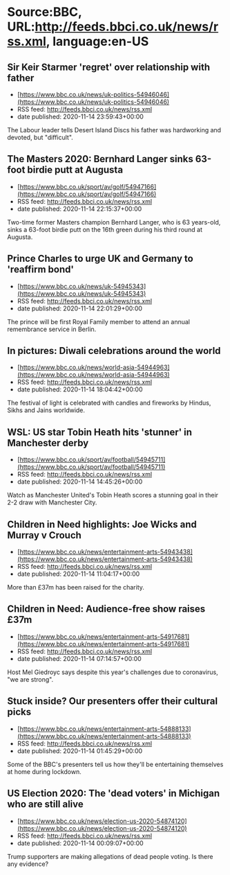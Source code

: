 # Source:BBC, URL:http://feeds.bbci.co.uk/news/rss.xml, language:en-US

## Sir Keir Starmer 'regret' over relationship with father
 - [https://www.bbc.co.uk/news/uk-politics-54946046](https://www.bbc.co.uk/news/uk-politics-54946046)
 - RSS feed: http://feeds.bbci.co.uk/news/rss.xml
 - date published: 2020-11-14 23:59:43+00:00

The Labour leader tells Desert Island Discs his father was hardworking and devoted, but "difficult".

## The Masters 2020: Bernhard Langer sinks 63-foot birdie putt at Augusta
 - [https://www.bbc.co.uk/sport/av/golf/54947166](https://www.bbc.co.uk/sport/av/golf/54947166)
 - RSS feed: http://feeds.bbci.co.uk/news/rss.xml
 - date published: 2020-11-14 22:15:37+00:00

Two-time former Masters champion Bernhard Langer, who is 63 years-old, sinks a 63-foot birdie putt on the 16th green during his third round at Augusta.

## Prince Charles to urge UK and Germany to 'reaffirm bond'
 - [https://www.bbc.co.uk/news/uk-54945343](https://www.bbc.co.uk/news/uk-54945343)
 - RSS feed: http://feeds.bbci.co.uk/news/rss.xml
 - date published: 2020-11-14 22:01:29+00:00

The prince will be first Royal Family member to attend an annual remembrance service in Berlin.

## In pictures: Diwali celebrations around the world
 - [https://www.bbc.co.uk/news/world-asia-54944963](https://www.bbc.co.uk/news/world-asia-54944963)
 - RSS feed: http://feeds.bbci.co.uk/news/rss.xml
 - date published: 2020-11-14 18:04:42+00:00

The festival of light is celebrated with candles and fireworks by Hindus, Sikhs and Jains worldwide.

## WSL: US star Tobin Heath hits 'stunner' in Manchester derby
 - [https://www.bbc.co.uk/sport/av/football/54945711](https://www.bbc.co.uk/sport/av/football/54945711)
 - RSS feed: http://feeds.bbci.co.uk/news/rss.xml
 - date published: 2020-11-14 14:45:26+00:00

Watch as Manchester United's Tobin Heath scores a stunning goal in their 2-2 draw with Manchester City.

## Children in Need highlights: Joe Wicks and Murray v Crouch
 - [https://www.bbc.co.uk/news/entertainment-arts-54943438](https://www.bbc.co.uk/news/entertainment-arts-54943438)
 - RSS feed: http://feeds.bbci.co.uk/news/rss.xml
 - date published: 2020-11-14 11:04:17+00:00

More than £37m has been raised for the charity.

## Children in Need: Audience-free show raises £37m
 - [https://www.bbc.co.uk/news/entertainment-arts-54917681](https://www.bbc.co.uk/news/entertainment-arts-54917681)
 - RSS feed: http://feeds.bbci.co.uk/news/rss.xml
 - date published: 2020-11-14 07:14:57+00:00

Host Mel Giedroyc says despite this year's challenges due to coronavirus, "we are strong".

## Stuck inside? Our presenters offer their cultural picks
 - [https://www.bbc.co.uk/news/entertainment-arts-54888133](https://www.bbc.co.uk/news/entertainment-arts-54888133)
 - RSS feed: http://feeds.bbci.co.uk/news/rss.xml
 - date published: 2020-11-14 01:45:29+00:00

Some of the BBC's presenters tell us how they'll be entertaining themselves at home during lockdown.

## US Election 2020: The 'dead voters' in Michigan who are still alive
 - [https://www.bbc.co.uk/news/election-us-2020-54874120](https://www.bbc.co.uk/news/election-us-2020-54874120)
 - RSS feed: http://feeds.bbci.co.uk/news/rss.xml
 - date published: 2020-11-14 00:09:07+00:00

Trump supporters are making allegations of dead people voting. Is there any evidence?

